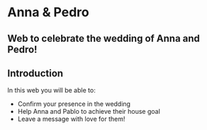 # Anna & Pedro

## Web to celebrate the wedding of Anna and Pedro!

## Introduction

In this web you will be able to:

- Confirm your presence in the wedding
- Help Anna and Pablo to achieve their house goal
- Leave a message with love for them!
